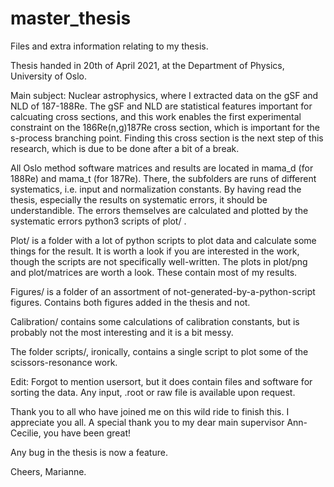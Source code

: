 # master_thesis
Files and extra information relating to my thesis.

Thesis handed in 20th of April 2021, at the Department of Physics, University of Oslo.

Main subject: Nuclear astrophysics, where I extracted data on the gSF and NLD of 187-188Re. The gSF and NLD are statistical features important for calcuating cross sections, and this work enables the first experimental constraint on the 186Re(n,g)187Re cross section, which is important for the s-process branching point. Finding this cross section is the next step of this research, which is due to be done after a bit of a break.

All Oslo method software matrices and results are located in mama_d (for 188Re) and mama_t (for 187Re).
There, the subfolders are runs of different systematics, i.e. input and normalization constants. By having read the thesis, especially the results on systematic errors, it should be understandible. The errors themselves are calculated and plotted by the systematic errors python3 scripts of plot/ .

Plot/ is a folder with a lot of python scripts to plot data and calculate some things for the result. It is worth a look if you are interested in the work, though the scripts are not specifically well-written. The plots in plot/png and plot/matrices are worth a look. These contain most of my results.

Figures/ is a folder of an assortment of not-generated-by-a-python-script figures. Contains both figures added in the thesis and not.

Calibration/ contains some calculations of calibration constants, but is probably not the most interesting and it is a bit messy.

The folder scripts/, ironically, contains a single script to plot some of the scissors-resonance work.

Edit: Forgot to mention usersort, but it does contain files and software for sorting the data. Any input, .root or raw file is available upon request.


Thank you to all who have joined me on this wild ride to finish this. I appreciate you all.
A special thank you to my dear main supervisor Ann-Cecilie, you have been great!


Any bug in the thesis is now a feature. 

Cheers, Marianne.

